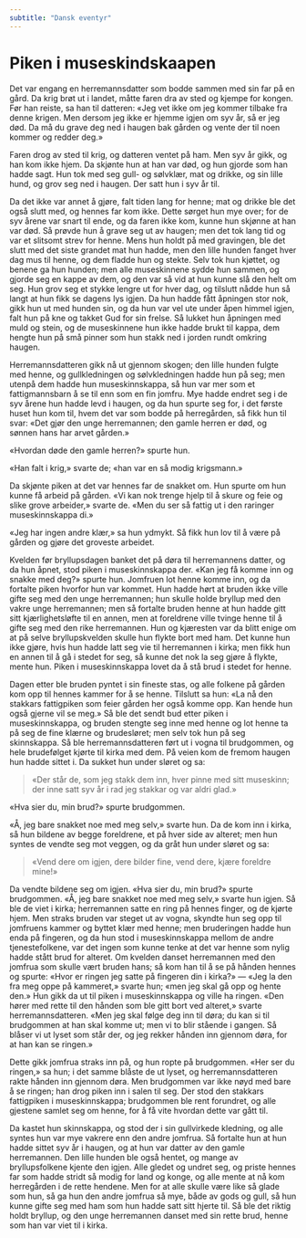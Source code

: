 ```yaml
---
subtitle: "Dansk eventyr"
---
```


# Piken i museskindskaapen

Det var engang en herremannsdatter som bodde sammen med sin far på en gård. Da krig brøt ut i landet, måtte faren dra av sted og kjempe for kongen. Før han reiste, sa han til datteren: «Jeg vet ikke om jeg kommer tilbake fra denne krigen. Men dersom jeg ikke er hjemme igjen om syv år, så er jeg død. Da må du grave deg ned i haugen bak gården og vente der til noen kommer og redder deg.»

Faren drog av sted til krig, og datteren ventet på ham. Men syv år gikk, og han kom ikke hjem. Da skjønte hun at han var død, og hun gjorde som han hadde sagt. Hun tok med seg gull- og sølvklær, mat og drikke, og sin lille hund, og grov seg ned i haugen. Der satt hun i syv år til.

Da det ikke var annet å gjøre, falt tiden lang for henne; mat og drikke ble det også slutt med, og hennes far kom ikke. Dette sørget hun mye over; for de syv årene var snart til ende, og da faren ikke kom, kunne hun skjønne at han var død. Så prøvde hun å grave seg ut av haugen; men det tok lang tid og var et slitsomt strev for henne. Mens hun holdt på med gravingen, ble det slutt med det siste grandet mat hun hadde, men den lille hunden fanget hver dag mus til henne, og dem fladde hun og stekte. Selv tok hun kjøttet, og benene ga hun hunden; men alle museskinnene sydde hun sammen, og gjorde seg en kappe av dem, og den var så vid at hun kunne slå den helt om seg. Hun grov seg et stykke lengre ut for hver dag, og tilslutt nådde hun så langt at hun fikk se dagens lys igjen. Da hun hadde fått åpningen stor nok, gikk hun ut med hunden sin, og da hun var vel ute under åpen himmel igjen, falt hun på kne og takket Gud for sin frelse. Så lukket hun åpningen med muld og stein, og de museskinnene hun ikke hadde brukt til kappa, dem hengte hun på små pinner som hun stakk ned i jorden rundt omkring haugen.

Herremannsdatteren gikk nå ut gjennom skogen; den lille hunden fulgte med henne, og gullkledningen og sølvkledningen hadde hun på seg; men utenpå dem hadde hun museskinnskappa, så hun var mer som et fattigmannsbarn å se til enn som en fin jomfru. Mye hadde endret seg i de syv årene hun hadde levd i haugen, og da hun spurte seg for, i det første huset hun kom til, hvem det var som bodde på herregården, så fikk hun til svar: «Det gjør den unge herremannen; den gamle herren er død, og sønnen hans har arvet gården.»

«Hvordan døde den gamle herren?» spurte hun.

«Han falt i krig,» svarte de; «han var en så modig krigsmann.»

Da skjønte piken at det var hennes far de snakket om. Hun spurte om hun kunne få arbeid på gården. «Vi kan nok trenge hjelp til å skure og feie og slike grove arbeider,» svarte de. «Men du ser så fattig ut i den raringer museskinnskappa di.»

«Jeg har ingen andre klær,» sa hun ydmykt. Så fikk hun lov til å være på gården og gjøre det groveste arbeidet.

Kvelden før bryllupsdagen banket det på døra til herremannens datter, og da hun åpnet, stod piken i museskinnskappa der. «Kan jeg få komme inn og snakke med deg?» spurte hun. Jomfruen lot henne komme inn, og da fortalte piken hvorfor hun var kommet. Hun hadde hørt at bruden ikke ville gifte seg med den unge herremannen; hun skulle holde bryllup med den vakre unge herremannen; men så fortalte bruden henne at hun hadde gitt sitt kjærlighetsløfte til en annen, men at foreldrene ville tvinge henne til å gifte seg med den rike herremannen. Hun og kjæresten var da blitt enige om at på selve bryllupskvelden skulle hun flykte bort med ham. Det kunne hun ikke gjøre, hvis hun hadde latt seg vie til herremannen i kirka; men fikk hun en annen til å gå i stedet for seg, så kunne det nok la seg gjøre å flykte, mente hun. Piken i museskinnskappa lovet da å stå brud i stedet for henne.

Dagen etter ble bruden pyntet i sin fineste stas, og alle folkene på gården kom opp til hennes kammer for å se henne. Tilslutt sa hun: «La nå den stakkars fattigpiken som feier gården her også komme opp. Kan hende hun også gjerne vil se meg.» Så ble det sendt bud etter piken i museskinnskappa, og bruden stengte seg inne med henne og lot henne ta på seg de fine klærne og brudesløret; men selv tok hun på seg skinnskappa. Så ble herremannsdatteren ført ut i vogna til brudgommen, og hele brudefølget kjørte til kirka med dem. På veien kom de fremom haugen hun hadde sittet i. Da sukket hun under sløret og sa:

> «Der står de, som jeg stakk dem inn,
> hver pinne med sitt museskinn;
> der inne satt syv år i rad
> jeg stakkar og var aldri glad.»

«Hva sier du, min brud?» spurte brudgommen.

«Å, jeg bare snakket noe med meg selv,» svarte hun. Da de kom inn i kirka, så hun bildene av begge foreldrene, et på hver side av alteret; men hun syntes de vendte seg mot veggen, og da gråt hun under sløret og sa:

> «Vend dere om igjen, dere bilder fine,
> vend dere, kjære foreldre mine!»

Da vendte bildene seg om igjen. «Hva sier du, min brud?» spurte brudgommen. «Å, jeg bare snakket noe med meg selv,» svarte hun igjen. Så ble de viet i kirka; herremannen satte en ring på hennes finger, og de kjørte hjem. Men straks bruden var steget ut av vogna, skyndte hun seg opp til jomfruens kammer og byttet klær med henne; men bruderingen hadde hun enda på fingeren, og da hun stod i museskinnskappa mellom de andre tjenestefolkene, var det ingen som kunne tenke at det var henne som nylig hadde stått brud for alteret. Om kvelden danset herremannen med den jomfrua som skulle vært bruden hans; så kom han til å se på hånden hennes og spurte: «Hvor er ringen jeg satte på fingeren din i kirka?» — «Jeg la den fra meg oppe på kammeret,» svarte hun; «men jeg skal gå opp og hente den.» Hun gikk da ut til piken i museskinnskappa og ville ha ringen. «Den hører med rette til den hånden som ble gitt bort ved alteret,» svarte herremannsdatteren. «Men jeg skal følge deg inn til døra; du kan si til brudgommen at han skal komme ut; men vi to blir stående i gangen. Så blåser vi ut lyset som står der, og jeg rekker hånden inn gjennom døra, for at han kan se ringen.»

Dette gikk jomfrua straks inn på, og hun ropte på brudgommen. «Her ser du ringen,» sa hun; i det samme blåste de ut lyset, og herremannsdatteren rakte hånden inn gjennom døra. Men brudgommen var ikke nøyd med bare å se ringen; han drog piken inn i salen til seg. Der stod den stakkars fattigpiken i museskinnskappa; brudgommen ble rent forundret, og alle gjestene samlet seg om henne, for å få vite hvordan dette var gått til.

Da kastet hun skinnskappa, og stod der i sin gullvirkede kledning, og alle syntes hun var mye vakrere enn den andre jomfrua. Så fortalte hun at hun hadde sittet syv år i haugen, og at hun var datter av den gamle herremannen. Den lille hunden ble også hentet, og mange av bryllupsfolkene kjente den igjen. Alle gledet og undret seg, og priste hennes far som hadde stridt så modig for land og konge, og alle mente at nå kom herregården i de rette hendene. Men for at alle skulle være like så glade som hun, så ga hun den andre jomfrua så mye, både av gods og gull, så hun kunne gifte seg med ham som hun hadde satt sitt hjerte til. Så ble det riktig holdt bryllup, og den unge herremannen danset med sin rette brud, henne som han var viet til i kirka.
